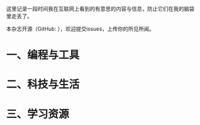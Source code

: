 这里记录一段时间我在互联网上看到的有意思的内容与信息，防止它们在我的脑袋里走丢了。

本杂志开源（GitHub: [](https://github.com/ShixiangWang/weekly/blob/main/issues/issue-2.md) ），欢迎提交issues，上传你的所见所闻。

[^1]: http://www.google.com

# 一、编程与工具

# 二、科技与生活

# 三、学习资源

